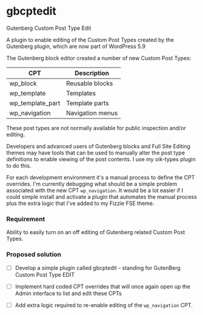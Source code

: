 # gbcptedit
Gutenberg Custom Post Type Edit

A plugin to enable editing of the Custom Post Types created by the Gutenberg plugin, which are now part of WordPress 5.9

The Gutenberg block editor created a number of new Custom Post Types:

CPT | Description
--- | -------
wp_block | Reusable blocks
wp_template | Templates
wp_template_part | Template parts
wp_navigation | Navigation menus

These post types are not normally available for public inspection and/or editing.

Developers and advanced users of Gutenberg blocks and Full Site Editing themes may have tools that can be used to manually alter the
post type definitions to enable viewing of the post contents. I use my oik-types plugin to do this.

For each development environment it's a manual process to define the CPT overrides. 
I'm currently debugging what should be a simple problem associated with the new CPT `wp_navigation`. 
It would be a lot easier if I could simple install and activate a plugin that automates the manual process
plus the extra logic that I've added to my Fizzie FSE theme.


### Requirement

Ability to easily turn on an off editing of Gutenberg related Custom Post Types.

### Proposed solution
- [ ] Develop a simple plugin called gbcptedit - standing for GutenBerg Custom Post Type EDIT
- [ ] Implement hard coded CPT overrides that will once again open up the Admin interface to list and edit these CPTs
- [ ] Add extra logic required to re-enable editing of the `wp_navigation` CPT. 

